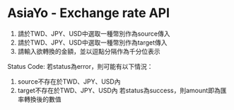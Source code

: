# AsiaYo - Exchange rate API

1. 請於TWD、JPY、USD中選取一種幣別作為source傳入
2. 請於TWD、JPY、USD中選取一種幣別作為target傳入
3. 請輸入欲轉換的金額，並以逗點分隔作為千分位表示

Status Code:
若status為error，則可能有以下情況：
1. source不存在於TWD、JPY、USD內
2. target不存在於TWD、JPY、USD內
若status為success，則amount即為匯率轉換後的數值
